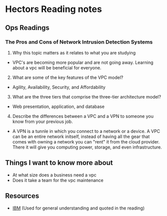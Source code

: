# Hectors Reading notes

## Ops Readings

### The Pros and Cons of Network Intrusion Detection Systems

1. Why this topic matters as it relates to what you are studying

- VPC's are becoming more popular and are not going away. Learning about a vpc will be beneficial for everyone.

2. What are some of the key features of the VPC model?

- Agility, Availability, Security, and Affordability 

3. What are the three tiers that comprise the three-tier architecture model?

- Web presentation, application, and database

4. Describe the differences between a VPC and a VPN to someone you know from your previous job.

- A VPN is a tunnle in which you connect to a network or a device. A VPC can be an entire network initself, instead of having all the gear that comes with owning a network you can "rent" it from the cloud provider. There it will give you computing power, storage, and even infrastructure. 

## Things I want to know more about

- At what size does a business need a vpc
- Does it take a team for the vpc maintenance

## Resources

- [IBM](https://www.ibm.com/topics/vpc)
(Used for general understanding and quoted in the reading)